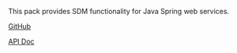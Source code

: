 This pack provides SDM functionality for Java Spring web services.

[GitHub][]

[API Doc][api-doc]

[github]: https://github.com/atomist/sdm-pack-spring (GitHub Repository)
[api-doc]: https://atomist.github.io/sdm-pack-spring/ (API Docs)


